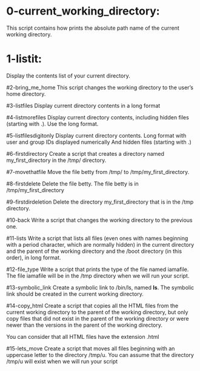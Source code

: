 # 0-current_working_directory: 
This script contains how prints the absolute path name of the current working directory.

# 1-listit:
Display the contents list of your current directory.

#2-bring_me_home
This script changes the working directory to the user’s home directory.

#3-listfiles
Display current directory contents in a long format

#4-listmorefiles
Display current directory contents, including hidden files (starting with .). Use the long format.

#5-listfilesdigitonly
Display current directory contents.
Long format
with user and group IDs displayed numerically
And hidden files (starting with .)

#6-firstdirectory
Create a script that creates a directory named my_first_directory in the /tmp/ directory.

#7-movethatfile
Move the file betty from /tmp/ to /tmp/my_first_directory.

#8-firstdelete
Delete the file betty.
The file betty is in /tmp/my_first_directory

#9-firstdirdeletion
Delete the directory my_first_directory that is in the /tmp directory.

#10-back
Write a script that changes the working directory to the previous one.

#11-lists
Write a script that lists all files (even ones with names beginning with a period character, which are normally hidden) in the current directory and the parent of the working directory and the /boot directory (in this order), in long format.

#12-file_type
Write a script that prints the type of the file named iamafile. The file iamafile will be in the /tmp directory when we will run your script.

#13-symbolic_link
Create a symbolic link to /bin/ls, named __ls__. The symbolic link should be created in the current working directory.

#14-copy_html
Create a script that copies all the HTML files from the current working directory to the parent of the working directory, but only copy files that did not exist in the parent of the working directory or were newer than the versions in the parent of the working directory.

You can consider that all HTML files have the extension .html

#15-lets_move
Create a script that moves all files beginning with an uppercase letter to the directory /tmp/u.
You can assume that the directory /tmp/u will exist when we will run your script
